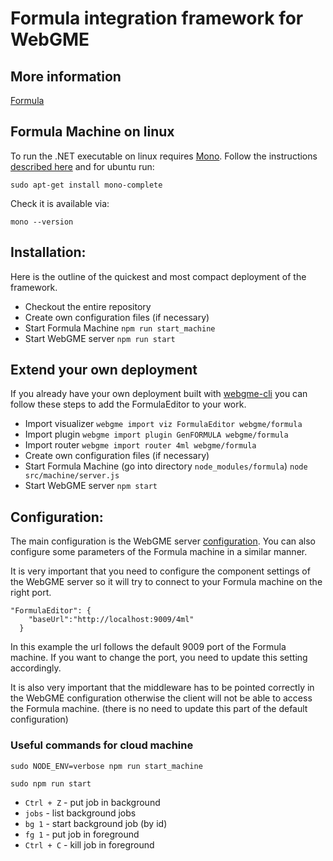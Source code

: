 # Formula integration framework for WebGME
## More information
[Formula](http://formula.codeplex.com/)

## Formula Machine on linux
To run the .NET executable on linux requires [Mono](http://www.mono-project.com). Follow the instructions [described here](http://www.mono-project.com/docs/getting-started/install/linux/) and for ubuntu run:

```
sudo apt-get install mono-complete
```

Check it is available via:
```
mono --version
```

## Installation:
Here is the outline of the quickest and most compact deployment of the framework.

- Checkout the entire repository
- Create own configuration files (if necessary)
- Start Formula Machine ```npm run start_machine```
- Start WebGME server  ```npm run start```

## Extend your own deployment
If you already have your own deployment built with [webgme-cli](https://github.com/webgme/webgme-cli) you can follow these steps to add the FormulaEditor to your work.

- Import visualizer ```webgme import viz FormulaEditor webgme/formula```
- Import plugin ```webgme import plugin GenFORMULA webgme/formula```
- Import router ```webgme import router 4ml webgme/formula```
- Create own configuration files (if necessary)
- Start Formula Machine (go into directory ```node_modules/formula```) ```node src/machine/server.js```
- Start WebGME server  ```npm start```

## Configuration:
The main configuration is the WebGME server [configuration](https://github.com/webgme/webgme/tree/master/config).
You can also configure some parameters of the Formula machine in a similar manner.

It is very important that you need to configure the component settings of the WebGME server
so it will try to connect to your Formula machine on the right port.
```
"FormulaEditor": {
    "baseUrl":"http://localhost:9009/4ml"
  }
```
In this example the url follows the default 9009 port of the Formula machine.
If you want to change the port, you need to update this setting accordingly.

It is also very important that the middleware has to be pointed correctly
in the WebGME configuration otherwise the client will not be able to access
the Formula machine. (there is no need to update this part of the default configuration)


### Useful commands for cloud machine
```sudo NODE_ENV=verbose npm run start_machine```

```sudo npm run start```

- `Ctrl + Z` - put job in background
- `jobs` - list background jobs
- `bg 1` - start background job (by id)
- `fg 1` - put job in foreground
- `Ctrl + C` - kill job in foreground
